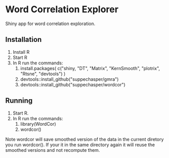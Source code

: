 # Word Correlation Explorer
Shiny app for word correlation exploration.

## Installation ##

1. Install R
2. Start R
3. In R run the commands:
    1. install.packages( c("shiny, "DT", "Matrix", "KernSmooth", "plotrix", "Rtsne", "devtools") )
    2. devtools::install_github("suppechasper/gmra")
    3. devtools::install_github("suppechasper/wordcor")
     
    
## Running ##

1. Start R.
2. In R run the commands:
   1. library(WordCor)
   2. wordcor()

Note wordcor will save smoothed version of the data in the current diretory you run wordcor(). If your it in the same directory again it will reuse the smoothed versions and not recompute them.
